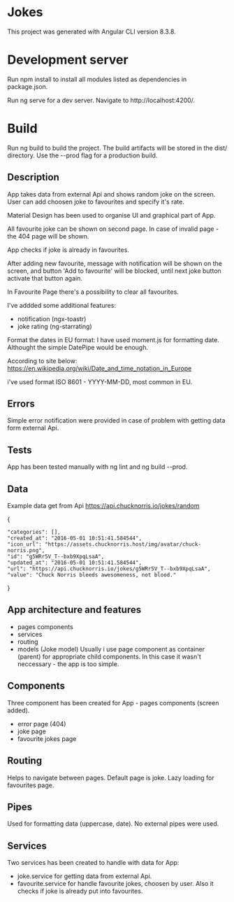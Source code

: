 # Jokes
This project was generated with Angular CLI version 8.3.8.

# Development server
Run npm install to install all modules listed as dependencies in package.json.

Run ng serve for a dev server. Navigate to http://localhost:4200/.

# Build
Run ng build to build the project. The build artifacts will be stored in the dist/ directory. Use the --prod flag for a production build.

## Description
App takes data from external Api and shows random joke on the screen.
User can add choosen joke to favourites and specify it's rate.

Material Design has been used to organise UI and graphical part of App.

All favourite joke can be shown on second page.
In case of invalid page - the 404 page will be shown.

App checks if joke is already in favourites.

After adding new favourite, message with notification will be shown on the screen, 
and button 'Add to favourite' will be blocked, until next joke button activate that button again.

In Favourite Page there's a possibility to clear all favourites.

I've addded some additional features:
- notification (ngx-toastr)
- joke rating (ng-starrating)

Format the dates in EU format:
I have used moment.js for formatting date.
Althought the simple DatePipe would be enough.

According to site below:
https://en.wikipedia.org/wiki/Date_and_time_notation_in_Europe

i've used format ISO 8601 - YYYY-MM-DD, most common in EU.

## Errors

Simple error notification were provided in case of problem with getting data form external Api.

## Tests

App has been tested manually with ng lint and ng build --prod.

## Data
Example data get from Api https://api.chucknorris.io/jokes/random

{

    "categories": [],
    "created_at": "2016-05-01 10:51:41.584544",
    "icon_url": "https://assets.chucknorris.host/img/avatar/chuck-norris.png",
    "id": "g5WRr5V_T--bxb9XpqLsaA",
    "updated_at": "2016-05-01 10:51:41.584544",
    "url": "https://api.chucknorris.io/jokes/g5WRr5V_T--bxb9XpqLsaA",
    "value": "Chuck Norris bleeds awesomeness, not blood."

}

## App architecture and features
 - pages components
 - services
 - routing 
 - models (Joke model)
Usually i use page component as container (parent) for appropriate child components.
In this case it wasn't neccessary - the app is too simple.

## Components
Three component has been created for App - pages components (screen added).
- error page (404)
- joke page
- favourite jokes page

## Routing
Helps to navigate between pages.
Default page is joke.
Lazy loading for favourites page.

## Pipes
Used for formatting data (uppercase, date). No external pipes were used.

## Services
Two services has been created to handle with data for App:
 - joke.service for getting data from external Api.
 - favourite.service for handle favourite jokes, choosen by user. Also it checks if joke is already put into favourites.
